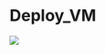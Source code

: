 # Deploy_VM

<a href="https://portal.azure.com/#create/Microsoft.Template/uri/https%3A%2F%2Fraw.githubusercontent.com%2Flbov%2FDeploy_VM_Windows%2Fmaster%2F1-Deploy_VM%2Fazuredeploy.json" target="_blank">
    <img src="http://azuredeploy.net/deploybutton.png"/>
</a>

